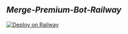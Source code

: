 ## ***Merge-Premium-Bot-Railway***
[![Deploy on Railway](https://railway.app/button.svg)](https://railway.app/template/9v5xnF)
